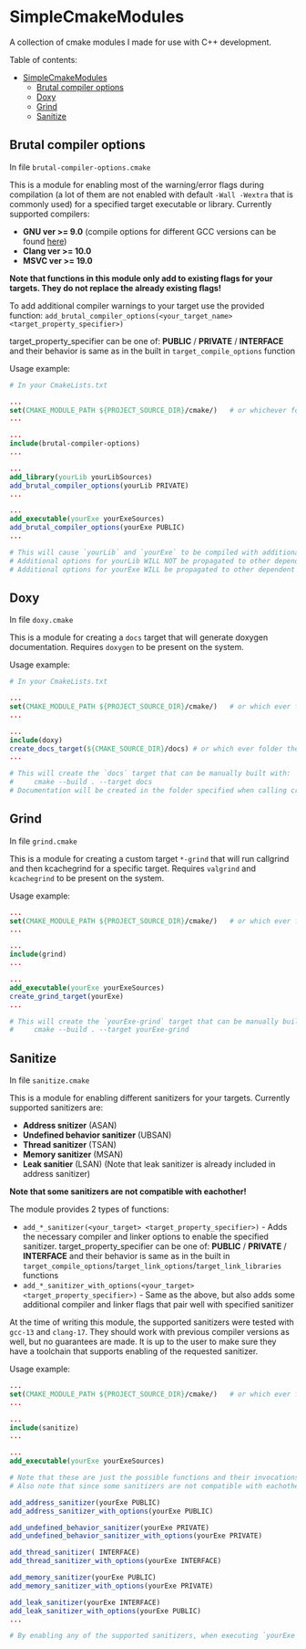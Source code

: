 # SimpleCmakeModules

A collection of cmake modules I made for use with C++ development. 

Table of contents:

- [SimpleCmakeModules](#simplecmakemodules)
  - [Brutal compiler options](#brutal-compiler-options)
  - [Doxy](#doxy)
  - [Grind](#grind)
  - [Sanitize](#sanitize)

## Brutal compiler options

In file `brutal-compiler-options.cmake`

This is a module for enabling most of the warning/error flags during compilation (a lot of them are not enabled with default `-Wall -Wextra` that is commonly used) for a specified target executable or library. Currently supported compilers:

- **GNU ver >= 9.0** (compile options for different GCC versions can be found [here](https://gcc.gnu.org/onlinedocs/))
- **Clang ver >= 10.0**
- **MSVC ver >= 19.0**

**Note that functions in this module only add to existing flags for your targets. They do not replace the already existing flags!**

To add additional compiler warnings to your target use the provided function:
`add_brutal_compiler_options(<your_target_name> <target_property_specifier>)`

target_property_specifier can be one of: **PUBLIC** / **PRIVATE** / **INTERFACE** and their behavior is same as in the built in `target_compile_options` function

Usage example:

```cmake
# In your CmakeLists.txt

...
set(CMAKE_MODULE_PATH ${PROJECT_SOURCE_DIR}/cmake/)   # or whichever folder you will store the `brutal-compiler-options.cmake` file
...

...
include(brutal-compiler-options)
...

...
add_library(yourLib yourLibSources)
add_brutal_compiler_options(yourLib PRIVATE)
...

...
add_executable(yourExe yourExeSources)
add_brutal_compiler_options(yourExe PUBLIC)
...

# This will cause `yourLib` and `yourExe` to be compiled with additional warning options determined by your compiler version
# Additional options for yourLib WILL NOT be propagated to other dependent targets
# Additional options for yourExe WILL be propagated to other dependent targets
```

## Doxy

In file `doxy.cmake`

This is a module for creating a `docs` target that will generate doxygen documentation. Requires `doxygen` to be present on the system.

Usage example:

```cmake
# In your CmakeLists.txt

...
set(CMAKE_MODULE_PATH ${PROJECT_SOURCE_DIR}/cmake/)   # or which ever folder you will store the `doxy.cmake` file
...

...
include(doxy)
create_docs_target(${CMAKE_SOURCE_DIR}/docs) # or which ever folder the Doxyfile is located in
...

# This will create the `docs` target that can be manually built with:
#     cmake --build . --target docs
# Documentation will be created in the folder specified when calling create_docs_target(...) function
```

## Grind

In file `grind.cmake`

This is a module for creating a custom target `*-grind` that will run callgrind and then kcachegrind for a specific target. Requires `valgrind` and `kcachegrind` to be present on the system.

Usage example:

```cmake
...
set(CMAKE_MODULE_PATH ${PROJECT_SOURCE_DIR}/cmake/)   # or which ever folder you will store the `grind.cmake` file
...

...
include(grind)
...

...
add_executable(yourExe yourExeSources)
create_grind_target(yourExe)
...

# This will create the `yourExe-grind` target that can be manually built with:
#     cmake --build . --target yourExe-grind
```

## Sanitize

In file `sanitize.cmake`

This is a module for enabling different sanitizers for your targets. Currently supported sanitizers are:

- **Address snitizer** (ASAN)
- **Undefined behavior sanitizer** (UBSAN)
- **Thread sanitizer** (TSAN)
- **Memory sanitizer** (MSAN)
- **Leak sanitier** (LSAN) (Note that leak sanitizer is already included in address sanitizer)

**Note that some sanitizers are not compatible with eachother!**

The module provides 2 types of functions:

- `add_*_sanitizer(<your_target> <target_property_specifier>)` - Adds the necessary compiler and linker options to enable the specified sanitizer. target_property_specifier can be one of: **PUBLIC** / **PRIVATE** / **INTERFACE** and their behavior is same as in the built in `target_compile_options`/`target_link_options`/`target_link_libraries` functions
- `add_*_sanitizer_with_options(<your_target> <target_property_specifier>)` - Same as the above, but also adds some additional compiler and linker flags that pair well with specified sanitizer

At the time of writing this module, the supported sanitizers were tested with `gcc-13` and `clang-17`. They should work with previous compiler versions as well, but no guarantees are made. It is up to the user to make sure they have a toolchain that supports enabling of the requested sanitizer.

Usage example:

```cmake
...
set(CMAKE_MODULE_PATH ${PROJECT_SOURCE_DIR}/cmake/)   # or which ever folder you will store the `sanitize.cmake` file
...

...
include(sanitize)
...

...
add_executable(yourExe yourExeSources)

# Note that these are just the possible functions and their invocations. Generally you will never enable a sanitizer both with and without extra options (you will pick only one of those 2). Also, you will use the appropriate target property specifier for your case
# Also note that since some sanitizers are not compatible with eachother, you will probably not add them all to your executable at the same time 

add_address_sanitizer(yourExe PUBLIC)
add_address_sanitizer_with_options(yourExe PUBLIC)

add_undefined_behavior_sanitizer(yourExe PRIVATE)
add_undefined_behavior_sanitizer_with_options(yourExe PRIVATE)

add_thread_sanitizer( INTERFACE)
add_thread_sanitizer_with_options(yourExe INTERFACE)

add_memory_sanitizer(yourExe PUBLIC)
add_memory_sanitizer_with_options(yourExe PRIVATE)

add_leak_sanitizer(yourExe INTERFACE)
add_leak_sanitizer_with_options(yourExe PUBLIC)
...

# By enabling any of the supported sanitizers, when executing `yourExe`, programs will terminate when a sanitizer detects that something is wrong with the program
```
